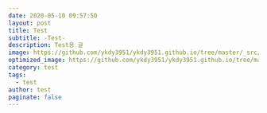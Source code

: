 ```yaml
---
date: 2020-05-10 09:57:50
layout: post
title: Test
subtitle: -Test-
description: Test용 글
image: https://github.com/ykdy3951/ykdy3951.github.io/tree/master/_src/test-logo.png
optimized_image: https://github.com/ykdy3951/ykdy3951.github.io/tree/master/_src/test-logo.png
category: test
tags:
  - test 
author: test
paginate: false
---
```

